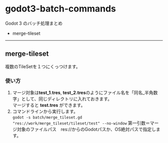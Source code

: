 # godot3-batch-commands
Godot 3 のバッチ処理まとめ

* merge-tileset

---

## merge-tileset

複数のTileSetを１つにくっつけます。

### 使い方
1. マージ対象は**test_1.tres**, **test_2.tres**のようにファイル名を「同名_半角数字」として、同じディレクトリに入れておきます。  
マージすると **test.tres** ができます。
2. コマンドラインから実行します。  
```godot -s batch/merge_tileset.gd "res://work/merge_tileset/tileset/test" --no-window```
第一引数＝マージ対象のファイルパス　res://からのGodotパスか、OS絶対パスで指定します。

